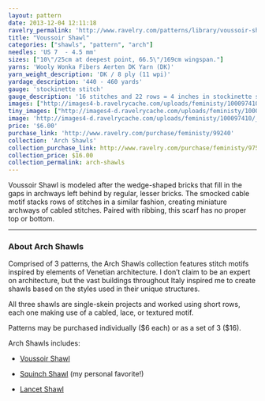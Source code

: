 ```yaml
---
layout: pattern
date: 2013-12-04 12:11:18
ravelry_permalink: 'http://www.ravelry.com/patterns/library/voussoir-shawl'
title: "Voussoir Shawl"
categories: ["shawls", "pattern", "arch"]
needles: 'US 7  - 4.5 mm'
sizes: ["10\"/25cm at deepest point, 66.5\"/169cm wingspan."]
yarns: 'Wooly Wonka Fibers Aerten DK Yarn (DK)'
yarn_weight_description: 'DK / 8 ply (11 wpi)'
yardage_description: '440 - 460 yards'
gauge: 'stockinette stitch'
gauge_description: '16 stitches and 22 rows = 4 inches in stockinette stitch'
images: ["http://images4-b.ravelrycache.com/uploads/feministy/100097410/_D7C5554_medium.jpg", "http://images4-b.ravelrycache.com/uploads/feministy/100097368/_D7C2182_medium.jpg", "http://images4-b.ravelrycache.com/uploads/feministy/100097443/_D7C5556_medium.jpg", "http://images4-b.ravelrycache.com/uploads/feministy/100097505/_D7C5567_medium.jpg"]
tiny_images: ["http://images4-d.ravelrycache.com/uploads/feministy/100097410/_D7C5554_square.jpg", "http://images4-b.ravelrycache.com/uploads/feministy/100097368/_D7C2182_square.jpg", "http://images4-b.ravelrycache.com/uploads/feministy/100097443/_D7C5556_square.jpg", "http://images4.ravelrycache.com/uploads/feministy/100097505/_D7C5567_square.jpg"]
image: 'http://images4-d.ravelrycache.com/uploads/feministy/100097410/_D7C5554_square.jpg'
price: '$6.00'
purchase_link: 'http://www.ravelry.com/purchase/feministy/99240'
collection: 'Arch Shawls'
collection_purchase_link: http://www.ravelry.com/purchase/feministy/97506 
collection_price: $16.00 
collection_permalink: arch-shawls 
---
```

<p>Voussoir Shawl is modeled after the wedge-shaped bricks that fill in the gaps in archways left behind by regular, lesser bricks. The smocked cable motif stacks rows of stitches in a similar fashion, creating miniature archways of cabled stitches. Paired with ribbing, this scarf has no proper top or bottom.</p>
<hr />
<h3 id='about_arch_shawls'>About Arch Shawls</h3>

<p>Comprised of 3 patterns, the Arch Shawls collection features stitch motifs inspired by elements of Venetian architecture. I don’t claim to be an expert on architecture, but the vast buildings throughout Italy inspired me to create shawls based on the styles used in their unique structures.</p>

<p>All three shawls are single-skein projects and worked using short rows, each one making use of a cabled, lace, or textured motif.</p>

<p>Patterns may be purchased individually ($6 each) or as a set of 3 ($16).</p>

<p>Arch Shawls includes:</p>

<ul>
<li>
<p><a href='http://www.ravelry.com/patterns/library/voussoir-shawl'>Voussoir Shawl</a></p>
</li>

<li>
<p><a href='http://www.ravelry.com/patterns/library/squinch-shawl/'>Squinch Shawl</a> (my personal favorite!)</p>
</li>

<li>
<p><a href='http://www.ravelry.com/patterns/library/lancet-shawl'>Lancet Shawl</a></p>
</li>
</ul>
